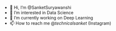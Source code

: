 - 👋 Hi, I’m @SanketSuryawanshi
- 👀 I’m interested in Data Science 
- 🌱 I’m currently working on Deep Learning
- 📫 How to reach me @_technicalsanket_ (Instagram)

<!---
SanketSuryawanshi/SanketSuryawanshi is a ✨ special ✨ repository because its `README.md` (this file) appears on your GitHub profile.
You can click the Preview link to take a look at your changes.
--->
